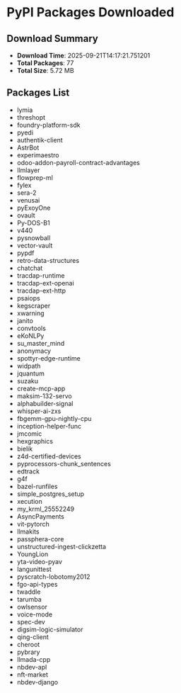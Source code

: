 # PyPI Packages Downloaded

## Download Summary
- **Download Time**: 2025-09-21T14:17:21.751201
- **Total Packages**: 77
- **Total Size**: 5.72 MB

## Packages List
- lymia
- threshopt
- foundry-platform-sdk
- pyedi
- authentik-client
- AstrBot
- experimaestro
- odoo-addon-payroll-contract-advantages
- llmlayer
- flowprep-ml
- fylex
- sera-2
- venusai
- pyExoyOne
- ovault
- Py-DOS-B1
- v440
- pysnowball
- vector-vault
- pypdf
- retro-data-structures
- chatchat
- tracdap-runtime
- tracdap-ext-openai
- tracdap-ext-http
- psaiops
- kegscraper
- xwarning
- janito
- convtools
- eKoNLPy
- su_master_mind
- anonymacy
- spottyr-edge-runtime
- widpath
- jquantum
- suzaku
- create-mcp-app
- maksim-132-servo
- alphabuilder-signal
- whisper-ai-zxs
- fbgemm-gpu-nightly-cpu
- inception-helper-func
- jmcomic
- hexgraphics
- bielik
- z4d-certified-devices
- pyprocessors-chunk_sentences
- edtrack
- g4f
- bazel-runfiles
- simple_postgres_setup
- xecution
- my_krml_25552249
- AsyncPayments
- vit-pytorch
- llmakits
- passphera-core
- unstructured-ingest-clickzetta
- YoungLion
- yta-video-pyav
- langunittest
- pyscratch-lobotomy2012
- fgo-api-types
- twaddle
- tarumba
- owlsensor
- voice-mode
- spec-dev
- digsim-logic-simulator
- qing-client
- cheroot
- pybrary
- llmada-cpp
- nbdev-apl
- nft-market
- nbdev-django
